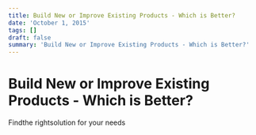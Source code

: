 ```yaml
---
title: Build New or Improve Existing Products - Which is Better?
date: 'October 1, 2015'
tags: []
draft: false
summary: 'Build New or Improve Existing Products - Which is Better?'
---
```


# Build New or Improve Existing Products - Which is Better?

Findthe rightsolution for your needs
